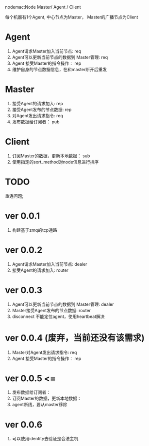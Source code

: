 nodemac:Node Master/ Agent / Client

每个机器有1个Agent, 中心节点为Master， Master的广播节点为Client
# Agent
1. Agent请求Master加入当前节点: req
2. Agent可以更新当前节点的数据到 Master管理: req
3. Agent 接受Master的指令操作： rep
4. 维护自身的节点数据信息，在和master断开后重发

# Master
1. 接受Agent的请求加入: rep
2. 接受Agent发布的节点数据: rep
3. 对Agent发出请求指令: req
4. 发布数据给订阅者： pub

# Client
1. 订阅Master的数据，更新本地数据： sub
2. 使用指定的sort_method对node信息进行排序

# TODO
重连问题;

# ver 0.0.1
1. 构建基于zmq的tcp通路

# ver 0.0.2
1. Agent请求Master加入当前节点: dealer
2. 接受Agent的请求加入: router

# ver 0.0.3     
1. Agent可以更新当前节点的数据到 Master管理: dealer
2. Master接受Agent发布的节点数据: router
3. disconnect 不能定位agent，使用heartbeat解决

# ver 0.0.4 (废弃，当前还没有该需求)
1. Master对Agent发出请求指令: req
2. Agent 接受Master的指令操作： rep

# ver 0.0.5 <= 
1. 发布数据给订阅者： 
2. 订阅Master的数据，更新本地数据：
3. agent断线，要从master移除


# ver 0.0.6 
1. 可以使用identity去验证是合法主机